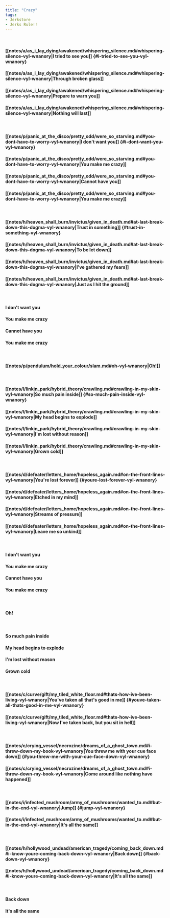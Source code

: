 ```yaml
---
title: "Crazy"
tags:
- Jerkstore
- Jerks Rule!!
---
```

&nbsp;
#### [[notes/a/as_i_lay_dying/awakened/whispering_silence.md#whispering-silence-vyl-wnanory|I tried to see you]] {#i-tried-to-see-you-vyl-wnanory}
#### [[notes/a/as_i_lay_dying/awakened/whispering_silence.md#whispering-silence-vyl-wnanory|Through broken glass]]
#### [[notes/a/as_i_lay_dying/awakened/whispering_silence.md#whispering-silence-vyl-wnanory|Prepare to warn you]]
#### [[notes/a/as_i_lay_dying/awakened/whispering_silence.md#whispering-silence-vyl-wnanory|Nothing will last]]
&nbsp;
#### [[notes/p/panic_at_the_disco/pretty_odd/were_so_starving.md#you-dont-have-to-worry-vyl-wnanory|I don't want you]] {#i-dont-want-you-vyl-wnanory}
#### [[notes/p/panic_at_the_disco/pretty_odd/were_so_starving.md#you-dont-have-to-worry-vyl-wnanory|You make me crazy]]
#### [[notes/p/panic_at_the_disco/pretty_odd/were_so_starving.md#you-dont-have-to-worry-vyl-wnanory|Cannot have you]]
#### [[notes/p/panic_at_the_disco/pretty_odd/were_so_starving.md#you-dont-have-to-worry-vyl-wnanory|You make me crazy]]
&nbsp;
#### [[notes/h/heaven_shall_burn/invictus/given_in_death.md#at-last-break-down-this-dogma-vyl-wnanory|Trust in something]] {#trust-in-something-vyl-wnanory}
#### [[notes/h/heaven_shall_burn/invictus/given_in_death.md#at-last-break-down-this-dogma-vyl-wnanory|To be let down]]
#### [[notes/h/heaven_shall_burn/invictus/given_in_death.md#at-last-break-down-this-dogma-vyl-wnanory|I've gathered my fears]]
#### [[notes/h/heaven_shall_burn/invictus/given_in_death.md#at-last-break-down-this-dogma-vyl-wnanory|Just as I hit the ground]]
&nbsp;
#### I don't want you
#### You make me crazy
#### Cannot have you
#### You make me crazy
&nbsp;
#### [[notes/p/pendulum/hold_your_colour/slam.md#oh-vyl-wnanory|Oh!]]
&nbsp;
#### [[notes/l/linkin_park/hybrid_theory/crawling.md#crawling-in-my-skin-vyl-wnanory|So much pain inside]] {#so-much-pain-inside-vyl-wnanory}
#### [[notes/l/linkin_park/hybrid_theory/crawling.md#crawling-in-my-skin-vyl-wnanory|My head begins to explode]]
#### [[notes/l/linkin_park/hybrid_theory/crawling.md#crawling-in-my-skin-vyl-wnanory|I'm lost without reason]]
#### [[notes/l/linkin_park/hybrid_theory/crawling.md#crawling-in-my-skin-vyl-wnanory|Grown cold]]
&nbsp;
#### [[notes/d/defeater/letters_home/hopeless_again.md#on-the-front-lines-vyl-wnanory|You're lost forever]] {#youre-lost-forever-vyl-wnanory}
#### [[notes/d/defeater/letters_home/hopeless_again.md#on-the-front-lines-vyl-wnanory|Etched in my mind]]
#### [[notes/d/defeater/letters_home/hopeless_again.md#on-the-front-lines-vyl-wnanory|Streams of pressure]]
#### [[notes/d/defeater/letters_home/hopeless_again.md#on-the-front-lines-vyl-wnanory|Leave me so unkind]]
&nbsp;
#### I don't want you
#### You make me crazy
#### Cannot have you
#### You make me crazy
&nbsp;
#### Oh!
&nbsp;
#### So much pain inside
#### My head begins to explode
#### I'm lost without reason
#### Grown cold
&nbsp;
#### [[notes/c/curve/gift/my_tiled_white_floor.md#thats-how-ive-been-living-vyl-wnanory|You've taken all that's good in me]] {#youve-taken-all-thats-good-in-me-vyl-wnanory}
#### [[notes/c/curve/gift/my_tiled_white_floor.md#thats-how-ive-been-living-vyl-wnanory|Now I've taken back, but you sit in hell]]
&nbsp;
#### [[notes/c/crying_vessel/necrozine/dreams_of_a_ghost_town.md#i-threw-down-my-book-vyl-wnanory|You threw me with your cue face down]] {#you-threw-me-with-your-cue-face-down-vyl-wnanory}
#### [[notes/c/crying_vessel/necrozine/dreams_of_a_ghost_town.md#i-threw-down-my-book-vyl-wnanory|Come around like nothing have happened]]
&nbsp;
#### [[notes/i/infected_mushroom/army_of_mushrooms/wanted_to.md#but-in-the-end-vyl-wnanory|Jump]] {#jump-vyl-wnanory}
#### [[notes/i/infected_mushroom/army_of_mushrooms/wanted_to.md#but-in-the-end-vyl-wnanory|It's all the same]]
&nbsp;
#### [[notes/h/hollywood_undead/american_tragedy/coming_back_down.md#i-know-youre-coming-back-down-vyl-wnanory|Back down]] {#back-down-vyl-wnanory}
#### [[notes/h/hollywood_undead/american_tragedy/coming_back_down.md#i-know-youre-coming-back-down-vyl-wnanory|It's all the same]]
&nbsp;
#### Back down
#### It's all the same
